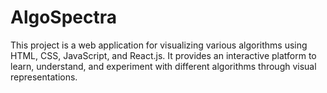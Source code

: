 # AlgoSpectra
This project is a web application for visualizing various algorithms using HTML, CSS, JavaScript, and React.js. It provides an interactive platform to learn, understand, and experiment with different algorithms through visual representations.
